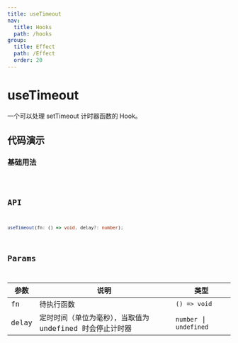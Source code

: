```yaml
---
title: useTimeout
nav:
  title: Hooks
  path: /hooks
group:
  title: Effect
  path: /Effect
  order: 20
---
```


# useTimeout

一个可以处理 setTimeout 计时器函数的 Hook。

## 代码演示

### 基础用法

<code src="./__demo__/demo01.tsx" />

## API

```ts
useTimeout(fn: () => void, delay?: number);
```

## Params

|参数|说明|类型|
|---|---|---|
|fn|待执行函数|`() => void`|
|delay|定时时间（单位为毫秒），当取值为 undefined 时会停止计时器|`number` \| `undefined`|
